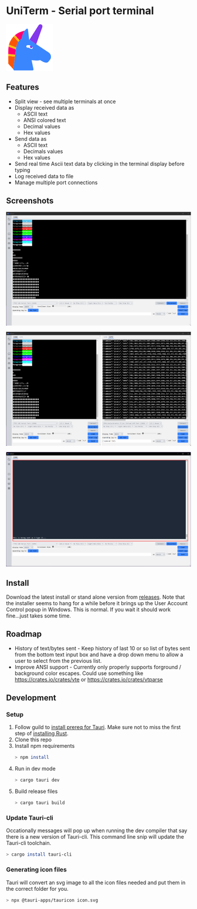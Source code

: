 # UniTerm - Serial port terminal

![logo](src-tauri/icons/128x128.png) 

## Features

* Split view - see multiple terminals at once
* Display received data as
    * ASCII text
    * ANSI colored text
    * Decimal values
    * Hex values
* Send data as
    * ASCII text
    * Decimals values
    * Hex values
* Send real time Ascii text data by clicking in the terminal display before typing
* Log received data to file
* Manage multiple port connections

## Screenshots

![ansi](images/ansi.png)

![split_screen](images/split2.png)

![realtime](images/realtime.png)

## Install

Download the latest install or stand alone version from [releases](https://github.com/aero530/uniterm/releases).  Note that the installer seems to hang for a while before it brings up the User Account Control popup in Windows.  This is normal.  If you wait it should work fine...just takes some time.


## Roadmap

* History of text/bytes sent - Keep history of last 10 or so list of bytes sent from the bottom text input box and have a drop down menu to allow a user to select from the previous list.
* Improve ANSI support - Currently only properly supports forground / background color escapes.  Could use something like https://crates.io/crates/vte or https://crates.io/crates/vtparse 

## Development

### Setup

1. Follow guild to [install prereq for Tauri](https://tauri.app/v1/guides/getting-started/prerequisites). Make sure not to miss the first step of [installing Rust](https://rustup.rs).
2. Clone this repo
3. Install npm requirements
    ```bash
    > npm install
    ```
4. Run in dev mode
    ```bash
    > cargo tauri dev
    ```
5. Build release files
    ```bash
    > cargo tauri build
    ```

### Update Tauri-cli

Occationally messages will pop up when running the dev compiler that say there is a new version of Tauri-cli.  This command line snip will update the Tauri-cli toolchain.

```bash
> cargo install tauri-cli
```

### Generating icon files

Tauri will convert an svg image to all the icon files needed and put them in the correct folder for you.

```bash
> npx @tauri-apps/tauricon icon.svg
```